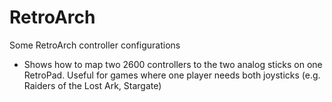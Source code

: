 # RetroArch
Some RetroArch controller configurations

- Shows how to map two 2600 controllers to the two analog sticks on one RetroPad. Useful for games where one player needs both joysticks (e.g. Raiders of the Lost Ark, Stargate)
